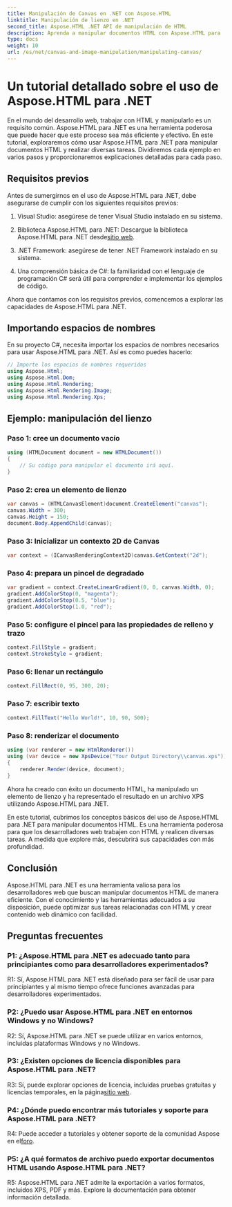 ```yaml
---
title: Manipulación de Canvas en .NET con Aspose.HTML
linktitle: Manipulación de lienzo en .NET
second_title: Aspose.HTML .NET API de manipulación de HTML
description: Aprenda a manipular documentos HTML con Aspose.HTML para .NET. Este completo tutorial cubre los conceptos básicos, los requisitos previos y los ejemplos paso a paso.
type: docs
weight: 10
url: /es/net/canvas-and-image-manipulation/manipulating-canvas/
---
```

# Un tutorial detallado sobre el uso de Aspose.HTML para .NET

En el mundo del desarrollo web, trabajar con HTML y manipularlo es un requisito común. Aspose.HTML para .NET es una herramienta poderosa que puede hacer que este proceso sea más eficiente y efectivo. En este tutorial, exploraremos cómo usar Aspose.HTML para .NET para manipular documentos HTML y realizar diversas tareas. Dividiremos cada ejemplo en varios pasos y proporcionaremos explicaciones detalladas para cada paso.

## Requisitos previos

Antes de sumergirnos en el uso de Aspose.HTML para .NET, debe asegurarse de cumplir con los siguientes requisitos previos:

1. Visual Studio: asegúrese de tener Visual Studio instalado en su sistema.

2.  Biblioteca Aspose.HTML para .NET: Descargue la biblioteca Aspose.HTML para .NET desde[sitio web](https://releases.aspose.com/html/net/).

3. .NET Framework: asegúrese de tener .NET Framework instalado en su sistema.

4. Una comprensión básica de C#: la familiaridad con el lenguaje de programación C# será útil para comprender e implementar los ejemplos de código.

Ahora que contamos con los requisitos previos, comencemos a explorar las capacidades de Aspose.HTML para .NET.

## Importando espacios de nombres

En su proyecto C#, necesita importar los espacios de nombres necesarios para usar Aspose.HTML para .NET. Así es como puedes hacerlo:

```csharp
// Importe los espacios de nombres requeridos
using Aspose.Html;
using Aspose.Html.Dom;
using Aspose.Html.Rendering;
using Aspose.Html.Rendering.Image;
using Aspose.Html.Rendering.Xps;
```

## Ejemplo: manipulación del lienzo

### Paso 1: cree un documento vacío

```csharp
using (HTMLDocument document = new HTMLDocument())
{
    // Su código para manipular el documento irá aquí.
}
```

### Paso 2: crea un elemento de lienzo

```csharp
var canvas = (HTMLCanvasElement)document.CreateElement("canvas");
canvas.Width = 300;
canvas.Height = 150;
document.Body.AppendChild(canvas);
```

### Paso 3: Inicializar un contexto 2D de Canvas

```csharp
var context = (ICanvasRenderingContext2D)canvas.GetContext("2d");
```

### Paso 4: prepara un pincel de degradado

```csharp
var gradient = context.CreateLinearGradient(0, 0, canvas.Width, 0);
gradient.AddColorStop(0, "magenta");
gradient.AddColorStop(0.5, "blue");
gradient.AddColorStop(1.0, "red");
```

### Paso 5: configure el pincel para las propiedades de relleno y trazo

```csharp
context.FillStyle = gradient;
context.StrokeStyle = gradient;
```

### Paso 6: llenar un rectángulo

```csharp
context.FillRect(0, 95, 300, 20);
```

### Paso 7: escribir texto

```csharp
context.FillText("Hello World!", 10, 90, 500);
```

### Paso 8: renderizar el documento

```csharp
using (var renderer = new HtmlRenderer())
using (var device = new XpsDevice("Your Output Directory\\canvas.xps"))
{
    renderer.Render(device, document);
}
```

Ahora ha creado con éxito un documento HTML, ha manipulado un elemento de lienzo y ha representado el resultado en un archivo XPS utilizando Aspose.HTML para .NET.

En este tutorial, cubrimos los conceptos básicos del uso de Aspose.HTML para .NET para manipular documentos HTML. Es una herramienta poderosa para que los desarrolladores web trabajen con HTML y realicen diversas tareas. A medida que explore más, descubrirá sus capacidades con más profundidad.

## Conclusión

Aspose.HTML para .NET es una herramienta valiosa para los desarrolladores web que buscan manipular documentos HTML de manera eficiente. Con el conocimiento y las herramientas adecuados a su disposición, puede optimizar sus tareas relacionadas con HTML y crear contenido web dinámico con facilidad.

## Preguntas frecuentes

### P1: ¿Aspose.HTML para .NET es adecuado tanto para principiantes como para desarrolladores experimentados?

R1: Sí, Aspose.HTML para .NET está diseñado para ser fácil de usar para principiantes y al mismo tiempo ofrece funciones avanzadas para desarrolladores experimentados.

### P2: ¿Puedo usar Aspose.HTML para .NET en entornos Windows y no Windows?

R2: Sí, Aspose.HTML para .NET se puede utilizar en varios entornos, incluidas plataformas Windows y no Windows.

### P3: ¿Existen opciones de licencia disponibles para Aspose.HTML para .NET?

 R3: Sí, puede explorar opciones de licencia, incluidas pruebas gratuitas y licencias temporales, en la página[sitio web](https://purchase.aspose.com/buy).

### P4: ¿Dónde puedo encontrar más tutoriales y soporte para Aspose.HTML para .NET?

 R4: Puede acceder a tutoriales y obtener soporte de la comunidad Aspose en el[foro](https://forum.aspose.com/).

### P5: ¿A qué formatos de archivo puedo exportar documentos HTML usando Aspose.HTML para .NET?

R5: Aspose.HTML para .NET admite la exportación a varios formatos, incluidos XPS, PDF y más. Explore la documentación para obtener información detallada.
